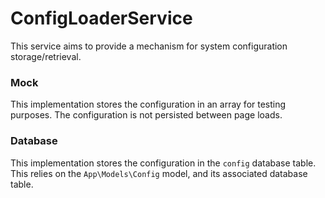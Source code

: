 # ConfigLoaderService

This service aims to provide a mechanism for system configuration storage/retrieval.

### Mock

This implementation stores the configuration in an array for testing purposes. The configuration
is not persisted between page loads.

### Database

This implementation stores the configuration in the `config` database table. This relies on the
`App\Models\Config` model, and its associated database table.
